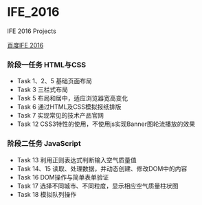 # IFE_2016
IFE 2016 Projects

[百度IFE 2016](http://ife.baidu.com/2016/task/all)

### 阶段一任务 HTML与CSS
* Task 1、2、5 基础页面布局
* Task 3 三栏式布局
* Task 5 布局和居中，适应浏览器宽高变化
* Task 6 通过HTML及CSS模拟报纸排版
* Task 7 实现常见的技术产品官网
* Task 12 CSS3特性的使用，不使用js实现Banner图轮流播放的效果

### 阶段二任务 JavaScript
* Task 13 利用正则表达式判断输入空气质量值
* Task 14、15 读取、处理数据，并动态创建、修改DOM中的内容
* Task 16 DOM操作与简单表单验证
* Task 17 选择不同城市、不同粒度，显示相应空气质量柱状图
* Task 18 模拟队列操作